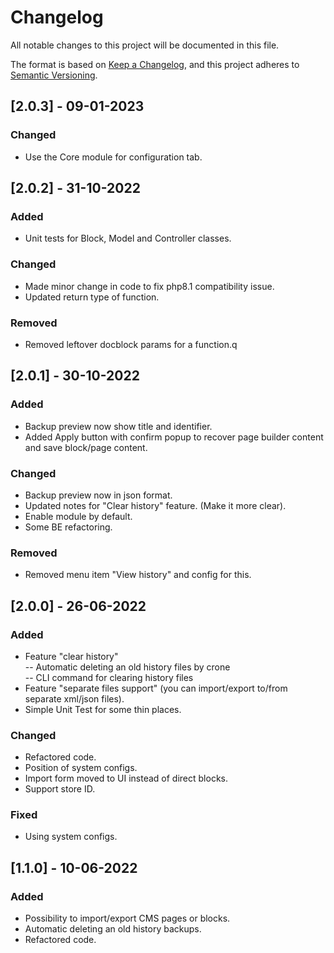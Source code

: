 # Changelog
All notable changes to this project will be documented in this file.

The format is based on [Keep a Changelog](https://keepachangelog.com/en/1.0.0/),
and this project adheres to [Semantic Versioning](https://semver.org/spec/v2.0.0.html).

## [2.0.3] - 09-01-2023
### Changed
- Use the Core module for configuration tab.

## [2.0.2] - 31-10-2022
### Added
- Unit tests for Block, Model and Controller classes.

### Changed
- Made minor change in code to fix php8.1 compatibility issue.
- Updated return type of function.

### Removed
- Removed leftover docblock params for a function.q

## [2.0.1] - 30-10-2022
### Added
- Backup preview now show title and identifier.
- Added Apply button with confirm popup to recover page builder content and save block/page content.
### Changed
- Backup preview now in json format.
- Updated notes for "Clear history" feature. (Make it more clear).
- Enable module by default.
- Some BE refactoring.
### Removed
- Removed menu item "View history" and config for this.

## [2.0.0] - 26-06-2022
### Added
- Feature "clear history"  
  -- Automatic deleting an old history files by crone  
  -- CLI command for clearing history files
- Feature "separate files support" (you can import/export to/from separate xml/json files).
- Simple Unit Test for some thin places.

### Changed
- Refactored code.
- Position of system configs.
- Import form moved to UI instead of direct blocks.
- Support store ID.

### Fixed
- Using system configs.

## [1.1.0] - 10-06-2022
### Added
- Possibility to import/export CMS pages or blocks.
- Automatic deleting an old history backups.
- Refactored code.

